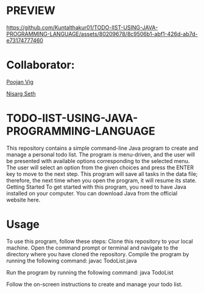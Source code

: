 # PREVIEW



https://github.com/Kuntalthakur01/TODO-lIST-USING-JAVA-PROGRAMMING-LANGUAGE/assets/80209678/8c9506b1-abf1-426d-ab7d-e73174777460


# Collaborator:
 [Poojan Vig ](https://github.com/poojanvig)

 [Nisarg Seth ]()



# TODO-lIST-USING-JAVA-PROGRAMMING-LANGUAGE

This repository contains a simple command-line Java program to create and manage a personal todo list. The program is menu-driven, and the user will be presented with available options corresponding to the selected menu. The user will select an option from the given choices and press the ENTER key to move to the next step. This program will save all tasks in the data file; therefore, the next time when you open the program, it will resume its state.
Getting Started
To get started with this program, you need to have Java installed on your computer. You can download Java from the official website here.

# Usage
To use this program, follow these steps:
Clone this repository to your local machine.
Open the command prompt or terminal and navigate to the directory where you have cloned the repository.
Compile the program by running the following command:
javac TodoList.java

Run the program by running the following command:
java TodoList

Follow the on-screen instructions to create and manage your todo list.







